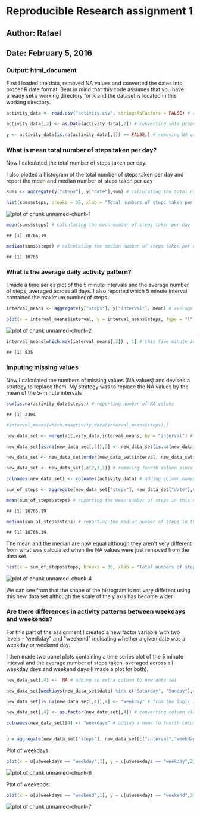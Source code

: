 # Reproducible Research assignment 1

## Author: Rafael

## Date: February 5, 2016

### Output: html_document
        
First I loaded the data, removed NA values and converted the dates into proper R date format.
Bear in mind that this code assumes that you have already set a working directory for R and the dataset is located in this working directory.



```r
activity_data <- read.csv("activity.csv", stringsAsFactors = FALSE) # reading in data

activity_data[,2] <- as.Date(activity_data[,2]) # converting into proper date format

y <- activity_data[is.na(activity_data[,1]) == FALSE,] # removing NA values
```

### What is mean total number of steps taken per day?


Now I calculated the total number of steps taken per day.

I also plotted a histogram of the total number of steps taken per day and report the mean and median number of steps taken per day

```r
sums <- aggregate(y["steps"], y["date"],sum) # calculating the total number of steps taken per day

hist(sums$steps, breaks = 30, xlab = "Total numbers of steps taken per day", main = "Histogram of total number of steps taken per day", col = "green") # making a histogram of the total number of steps taken each day
```

![plot of chunk unnamed-chunk-1](figure/unnamed-chunk-1-1.png) 

```r
mean(sums$steps) # calculating the mean number of steps taken per day
```

```
## [1] 10766.19
```

```r
median(sums$steps) # calculating the median number of steps taken per day
```

```
## [1] 10765
```

### What is the average daily activity pattern?



I made a time series plot of the 5 minute intervals and the average number of steps, averaged across all days.  I also reported which 5 minute interval contained the maximum number of steps.


```r
interval_means <- aggregate(y["steps"], y["interval"], mean) # average number of steps taken per 5-minute interval, averaged across all days

plot(x = interval_means$interval, y = interval_means$steps, type = "l", xlab = "5 minute intervals", ylab = "Average number of steps taken per 5 minute interval", main = "Average number of steps taken per 5 minute interval") # time series plot of the 5-minute intervals and the average number of steps taken, averaged across all days
```

![plot of chunk unnamed-chunk-2](figure/unnamed-chunk-2-1.png) 

```r
interval_means[which.max(interval_means[,2]) , 1] # this five minute interval contained the maximum number of steps
```

```
## [1] 835
```





### Imputing missing values



Now I calculated the numbers of missing values (NA values) and devised a strategy to replace them.
My strategy was to replace the NA values by the mean of the 5-minute intervals


```r
sum(is.na(activity_data$steps)) # reporting number of NA values
```

```
## [1] 2304
```

```r
#interval_means[which.maactivity_data(interval_means$steps),]

new_data_set <- merge(activity_data,interval_means, by = "interval") # merging acitivity_data with interval means in order to replace NA values with mean of 5 minute intervals

new_data_set[is.na(new_data_set[,2]),2] <- new_data_set[is.na(new_data_set[,2]),4] # finally removing NA values

new_data_set <- new_data_set[order(new_data_set$interval, new_data_set$date),] # ordering data by date (earlier dates come first)

new_data_set <- new_data_set[,c(2,3,1)] # removing fourth column since it is not needed anymore

colnames(new_data_set) <- colnames(activity_data) # adding column names

sum_of_steps <- aggregate(new_data_set["steps"], new_data_set["date"],sum) # calculating new sum of numbers of steps now that NA values have been replaced by 5 minute averages

mean(sum_of_steps$steps) # reporting the mean number of steps in this new data set
```

```
## [1] 10766.19
```

```r
median(sum_of_steps$steps) # reporting the median number of steps in this new data set
```

```
## [1] 10766.19
```

The mean and the median are now equal although they aren't very different from what was calculated when the NA values were just removed from the data set.



```r
hist(x = sum_of_steps$steps, breaks = 30, xlab = "Total numbers of steps taken per day", main = "Histogram of total number of steps taken per day", col = "green") # plotting histogram
```

![plot of chunk unnamed-chunk-4](figure/unnamed-chunk-4-1.png) 

We can see from that the shape of the histogram is not very different using this new data set although the scale of the y axis has become wider

### Are there differences in activity patterns between weekdays and weekends? 



For this part of the assignment I created a new factor variable with two levels - 'weekday" and "weekend" indicating whether a given date was a weekday or weekend day.

I then made two panel plots containing a time series plot of the 5 minute interval and the average number of steps taken, averaged across all weekday days and weekend days (I made a plot for both).




```r
new_data_set[,4] <-  NA # adding an extra column to new data set

new_data_set[weekdays(new_data_set$date) %in% c("Saturday", "Sunday"),4] = "weekend" # adding which days are weekends

new_data_set[is.na(new_data_set[,4]),4] <- "weekday" # from the logic I used above, all NA values will be weekdays now

new_data_set[,4] <- as.factor(new_data_set[,4]) # converting column class from character to factor

colnames(new_data_set)[4] <- "weekdays" # adding a name to fourth column


u = aggregate(new_data_set["steps"], new_data_set[c("interval","weekdays")], mean) # calculating the mean numbers of step averaged across weedays and weekends
```

Plot of weekdays:


```r
plot(x = u[u$weekdays == "weekday",1], y = u[u$weekdays == "weekday",3], type = "l", xlab = "5 minute intervals", ylab = "Average number of steps taken per 5 minute interval", main = "Weekdays") # plot of weekdays
```

![plot of chunk unnamed-chunk-6](figure/unnamed-chunk-6-1.png) 

Plot of weekends:


```r
plot(x = u[u$weekdays == "weekend",1], y = u[u$weekdays == "weekend",3], type = "l", xlab = "5 minute intervals", ylab = "Average number of steps taken per 5 minute interval", main = "Weekends") # plot of weekends
```

![plot of chunk unnamed-chunk-7](figure/unnamed-chunk-7-1.png) 
